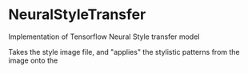 # NeuralStyleTransfer
Implementation of Tensorflow Neural Style transfer model

Takes the style image file, and "applies" the stylistic patterns from the image onto the 
